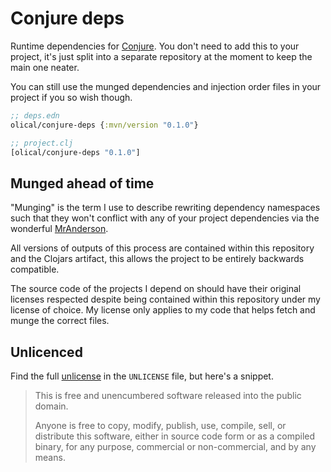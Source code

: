# Conjure deps

Runtime dependencies for [Conjure][]. You don't need to add this to your project, it's just split into a separate repository at the moment to keep the main one neater.

You can still use the munged dependencies and injection order files in your project if you so wish though.

```clojure
;; deps.edn
olical/conjure-deps {:mvn/version "0.1.0"}

;; project.clj
[olical/conjure-deps "0.1.0"]
```

## Munged ahead of time

"Munging" is the term I use to describe rewriting dependency namespaces such that they won't conflict with any of your project dependencies via the wonderful [MrAnderson][].

All versions of outputs of this process are contained within this repository and the Clojars artifact, this allows the project to be entirely backwards compatible.

The source code of the projects I depend on should have their original licenses respected despite being contained within this repository under my license of choice. My license only applies to my code that helps fetch and munge the correct files.

## Unlicenced

Find the full [unlicense][] in the `UNLICENSE` file, but here's a snippet.

>This is free and unencumbered software released into the public domain.
>
>Anyone is free to copy, modify, publish, use, compile, sell, or distribute this software, either in source code form or as a compiled binary, for any purpose, commercial or non-commercial, and by any means.

[conjure]: https://github.com/Olical/conjure
[unlicense]: http://unlicense.org/
[mranderson]: https://github.com/benedekfazekas/mranderson

